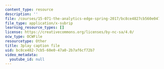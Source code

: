 ```yaml
---
content_type: resource
description: ''
file: /courses/15-071-the-analytics-edge-spring-2017/bc8ce4827cb560e047a02b7af6cf72b7_wYcMru4gYF4.srt
file_type: application/x-subrip
learning_resource_types: []
license: https://creativecommons.org/licenses/by-nc-sa/4.0/
ocw_type: OCWFile
resourcetype: Other
title: 3play caption file
uid: bc8ce482-7cb5-60e0-47a0-2b7af6cf72b7
video_metadata:
  youtube_id: null
---
```

